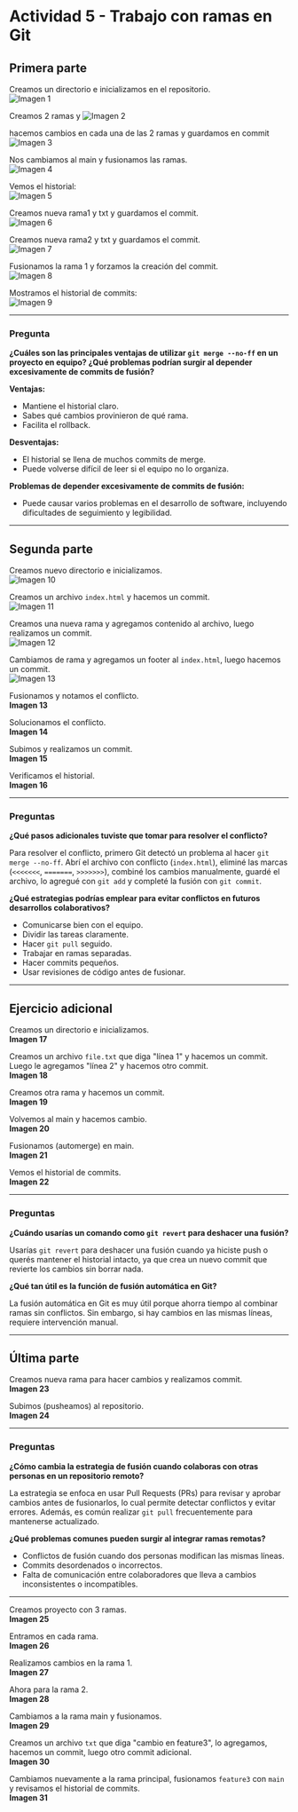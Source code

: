 # Actividad 5 - Trabajo con ramas en Git

## Primera parte

Creamos un directorio e inicializamos en el repositorio.  
![Imagen 1](https://github.com/AriusJoel1/DesarrolloDeSoftware/blob/main/actividad5/img/Imagen1.jpg)

Creamos 2 ramas y 
![Imagen 2](https://github.com/AriusJoel1/DesarrolloDeSoftware/blob/main/actividad5/img/Imagen2.jpg)

hacemos cambios en cada una de las 2 ramas y guardamos en commit
![Imagen 3](https://github.com/AriusJoel1/DesarrolloDeSoftware/blob/main/actividad5/img/Imagen3.jpg)

Nos cambiamos al main y fusionamos las ramas.  
![Imagen 4](https://github.com/AriusJoel1/DesarrolloDeSoftware/blob/main/actividad5/img/Imagen4.jpg)

Vemos el historial:  
![Imagen 5](https://github.com/AriusJoel1/DesarrolloDeSoftware/blob/main/actividad5/img/Imagen5.jpg)

Creamos nueva rama1 y txt y guardamos el commit.  
![Imagen 6](https://github.com/AriusJoel1/DesarrolloDeSoftware/blob/main/actividad5/img/Imagen6.jpg)

Creamos nueva rama2 y txt y guardamos el commit.  
![Imagen 7](https://github.com/AriusJoel1/DesarrolloDeSoftware/blob/main/actividad5/img/Imagen7.jpg)

Fusionamos la rama 1 y forzamos la creación del commit.  
![Imagen 8](https://github.com/AriusJoel1/DesarrolloDeSoftware/blob/main/actividad5/img/Imagen8.jpg)

Mostramos el historial de commits:  
![Imagen 9](https://github.com/AriusJoel1/DesarrolloDeSoftware/blob/main/actividad5/img/Imagen9.jpg)

---

### Pregunta

**¿Cuáles son las principales ventajas de utilizar `git merge --no-ff` en un proyecto en equipo? ¿Qué problemas podrían surgir al depender excesivamente de commits de fusión?**

**Ventajas:**
- Mantiene el historial claro.
- Sabes qué cambios provinieron de qué rama.
- Facilita el rollback.

**Desventajas:**
- El historial se llena de muchos commits de merge.
- Puede volverse difícil de leer si el equipo no lo organiza.

**Problemas de depender excesivamente de commits de fusión:**
- Puede causar varios problemas en el desarrollo de software, incluyendo dificultades de seguimiento y legibilidad.

---

## Segunda parte

Creamos nuevo directorio e inicializamos.  
![Imagen 10](https://github.com/AriusJoel1/DesarrolloDeSoftware/blob/main/dirigida5/img/imagen10jpg)


Creamos un archivo `index.html` y hacemos un commit.  
![Imagen 11](https://github.com/AriusJoel1/DesarrolloDeSoftware/blob/main/dirigida5/img/imagen11jpg)

Creamos una nueva rama y agregamos contenido al archivo, luego realizamos un commit.  
![Imagen 12](https://github.com/AriusJoel1/DesarrolloDeSoftware/blob/main/dirigida5/img/imagen12jpg)

Cambiamos de rama y agregamos un footer al `index.html`, luego hacemos un commit.  
![Imagen 13](https://github.com/AriusJoel1/DesarrolloDeSoftware/blob/main/dirigida5/img/imagen13jpg)

Fusionamos y notamos el conflicto.  
**Imagen 13**

Solucionamos el conflicto.  
**Imagen 14**

Subimos y realizamos un commit.  
**Imagen 15**

Verificamos el historial.  
**Imagen 16**

---

### Preguntas

**¿Qué pasos adicionales tuviste que tomar para resolver el conflicto?**

Para resolver el conflicto, primero Git detectó un problema al hacer `git merge --no-ff`. Abrí el archivo con conflicto (`index.html`), eliminé las marcas (`<<<<<<<`, `=======`, `>>>>>>>`), combiné los cambios manualmente, guardé el archivo, lo agregué con `git add` y completé la fusión con `git commit`.

**¿Qué estrategias podrías emplear para evitar conflictos en futuros desarrollos colaborativos?**

- Comunicarse bien con el equipo.
- Dividir las tareas claramente.
- Hacer `git pull` seguido.
- Trabajar en ramas separadas.
- Hacer commits pequeños.
- Usar revisiones de código antes de fusionar.

---

## Ejercicio adicional

Creamos un directorio e inicializamos.  
**Imagen 17**

Creamos un archivo `file.txt` que diga "línea 1" y hacemos un commit. Luego le agregamos "línea 2" y hacemos otro commit.  
**Imagen 18**

Creamos otra rama y hacemos un commit.  
**Imagen 19**

Volvemos al main y hacemos cambio.  
**Imagen 20**

Fusionamos (automerge) en main.  
**Imagen 21**

Vemos el historial de commits.  
**Imagen 22**

---

### Preguntas

**¿Cuándo usarías un comando como `git revert` para deshacer una fusión?**

Usarías `git revert` para deshacer una fusión cuando ya hiciste push o querés mantener el historial intacto, ya que crea un nuevo commit que revierte los cambios sin borrar nada.

**¿Qué tan útil es la función de fusión automática en Git?**

La fusión automática en Git es muy útil porque ahorra tiempo al combinar ramas sin conflictos. Sin embargo, si hay cambios en las mismas líneas, requiere intervención manual.

---

## Última parte

Creamos nueva rama para hacer cambios y realizamos commit.  
**Imagen 23**

Subimos (pusheamos) al repositorio.  
**Imagen 24**

---

### Preguntas

**¿Cómo cambia la estrategia de fusión cuando colaboras con otras personas en un repositorio remoto?**

La estrategia se enfoca en usar Pull Requests (PRs) para revisar y aprobar cambios antes de fusionarlos, lo cual permite detectar conflictos y evitar errores. Además, es común realizar `git pull` frecuentemente para mantenerse actualizado.

**¿Qué problemas comunes pueden surgir al integrar ramas remotas?**

- Conflictos de fusión cuando dos personas modifican las mismas líneas.
- Commits desordenados o incorrectos.
- Falta de comunicación entre colaboradores que lleva a cambios inconsistentes o incompatibles.

---

Creamos proyecto con 3 ramas.  
**Imagen 25**

Entramos en cada rama.  
**Imagen 26**

Realizamos cambios en la rama 1.  
**Imagen 27**

Ahora para la rama 2.  
**Imagen 28**

Cambiamos a la rama main y fusionamos.  
**Imagen 29**

Creamos un archivo `txt` que diga "cambio en feature3", lo agregamos, hacemos un commit, luego otro commit adicional.  
**Imagen 30**

Cambiamos nuevamente a la rama principal, fusionamos `feature3` con `main` y revisamos el historial de commits.  
**Imagen 31**
